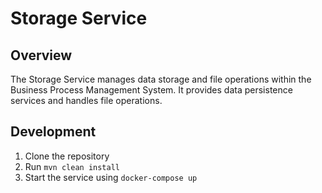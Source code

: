 # Storage Service

## Overview
The Storage Service manages data storage and file operations within the Business Process Management System. It provides data persistence services and handles file operations.


## Development
1. Clone the repository
2. Run `mvn clean install`
3. Start the service using `docker-compose up`
